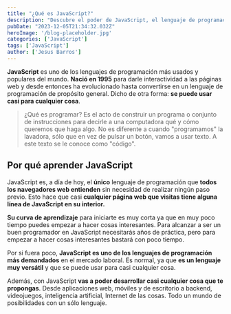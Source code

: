 ```yaml
---
title: "¿Qué es JavaScript?"
description: "Descubre el poder de JavaScript, el lenguaje de programación versátil que ha evolucionado desde su inicio en 1995 para ofrecer interactividad a las páginas web. ﬁ"
pubDate: "2023-12-05T21:34:32.032Z"
heroImage: '/blog-placeholder.jpg'
categories: ['JavaScript']
tags: ['JavaScript']
author: ['Jesus Barros']
---
```

**JavaScript** es uno de los lenguajes de programación más usados y populares del mundo. **Nació en 1995** para darle interactividad a las páginas web y desde entonces ha evolucionado hasta convertirse en un lenguaje de programación de propósito general. Dicho de otra forma: **se puede usar casi para cualquier cosa**.

> ¿Qué es programar? Es el acto de construir un programa o conjunto de instrucciones para decirle a una computadora qué y cómo queremos que haga algo. No es diferente a cuando "programamos" la lavadora, sólo que en vez de pulsar un botón, vamos a usar texto. A este texto se le conoce como "código".

## Por qué aprender JavaScript

JavaScript es, a día de hoy, el **único** lenguaje de programación que **todos los navegadores web entienden** sin necesidad de realizar ningún paso previo. Esto hace que casi **cualquier página web que visitas tiene alguna línea de JavaScript en su interior.**

**Su curva de aprendizaje** para iniciarte es muy corta ya que en muy poco tiempo puedes empezar a hacer cosas interesantes. Para alcanzar a ser un buen programador en JavaScript necesitarás años de práctica, pero para empezar a hacer cosas interesantes bastará con poco tiempo.

Por si fuera poco, **JavaScript es uno de los lenguajes de programación más demandados** en el mercado laboral. Es normal, ya que **es un lenguaje muy versátil** y que se puede usar para casi cualquier cosa.

Además, con JavaScript **vas a poder desarrollar casi cualquier cosa que te propongas**. Desde aplicaciones web, móviles y de escritorio a backend, videojuegos, inteligencia artificial, Internet de las cosas. Todo un mundo de posibilidades con un sólo lenguaje.
